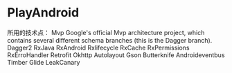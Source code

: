 # PlayAndroid
所用的技术点：
Mvp Google's official Mvp architecture project, which contains several different schema branches (this is the Dagger branch).
Dagger2
RxJava
RxAndroid
Rxlifecycle
RxCache
RxPermissions
RxErroHandler
Retrofit
Okhttp
Autolayout
Gson
Butterknife
Androideventbus
Timber
Glide
LeakCanary
